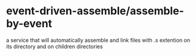 # event-driven-assemble/assemble-by-event
a service that will automatically assemble and link files with .s extention on its directory and on children directories
